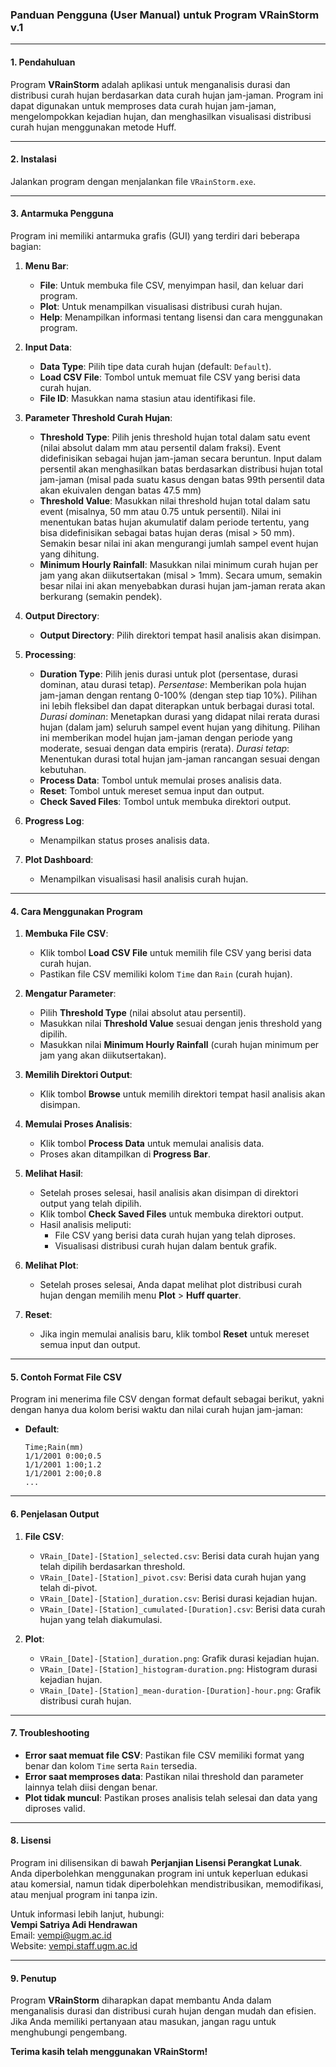 ### **Panduan Pengguna (User Manual) untuk Program VRainStorm v.1**

---

#### **1. Pendahuluan**
Program **VRainStorm** adalah aplikasi untuk menganalisis durasi dan distribusi curah hujan berdasarkan data curah hujan jam-jaman. 
Program ini dapat digunakan untuk memproses data curah hujan jam-jaman, mengelompokkan kejadian hujan, dan menghasilkan visualisasi distribusi curah hujan menggunakan metode Huff.

---

#### **2. Instalasi**
Jalankan program dengan menjalankan file `VRainStorm.exe`.

---

#### **3. Antarmuka Pengguna**
Program ini memiliki antarmuka grafis (GUI) yang terdiri dari beberapa bagian:

1. **Menu Bar**:
   - **File**: Untuk membuka file CSV, menyimpan hasil, dan keluar dari program.
   - **Plot**: Untuk menampilkan visualisasi distribusi curah hujan.
   - **Help**: Menampilkan informasi tentang lisensi dan cara menggunakan program.

2. **Input Data**:
   - **Data Type**: Pilih tipe data curah hujan (default: `Default`).
   - **Load CSV File**: Tombol untuk memuat file CSV yang berisi data curah hujan.
   - **File ID**: Masukkan nama stasiun atau identifikasi file.

3. **Parameter Threshold Curah Hujan**:
   - **Threshold Type**: Pilih jenis threshold hujan total dalam satu event (nilai absolut dalam mm atau persentil dalam fraksi).
     Event didefinisikan sebagai hujan jam-jaman secara beruntun.
     Input dalam persentil akan menghasilkan batas berdasarkan distribusi hujan total jam-jaman
     (misal pada suatu kasus dengan batas  99th persentil data akan ekuivalen dengan batas 47.5 mm) 
   - **Threshold Value**: Masukkan nilai threshold hujan total dalam satu event (misalnya, 50 mm atau 0.75 untuk persentil).
     Nilai ini menentukan batas hujan akumulatif dalam periode tertentu, yang bisa didefinisikan sebagai batas hujan deras (misal > 50 mm).
     Semakin besar nilai ini akan mengurangi jumlah sampel event hujan yang dihitung.
   - **Minimum Hourly Rainfall**: Masukkan nilai minimum curah hujan per jam yang akan diikutsertakan (misal > 1mm).
     Secara umum, semakin besar nilai ini akan menyebabkan durasi hujan jam-jaman rerata akan berkurang (semakin pendek).

4. **Output Directory**:
   - **Output Directory**: Pilih direktori tempat hasil analisis akan disimpan.

5. **Processing**:
   - **Duration Type**: Pilih jenis durasi untuk plot (persentase, durasi dominan, atau durasi tetap).
     *Persentase*: Memberikan pola hujan jam-jaman dengan rentang 0-100% (dengan step tiap 10%). Pilihan ini lebih fleksibel dan dapat diterapkan untuk berbagai durasi total.
     *Durasi dominan*: Menetapkan durasi yang didapat nilai rerata durasi hujan (dalam jam) seluruh sampel event hujan yang dihitung.
     Pilihan ini memberikan model hujan jam-jaman dengan periode yang moderate, sesuai dengan data empiris (rerata).
     *Durasi tetap*: Menentukan durasi total hujan jam-jaman rancangan sesuai dengan kebutuhan.
   - **Process Data**: Tombol untuk memulai proses analisis data.
   - **Reset**: Tombol untuk mereset semua input dan output.
   - **Check Saved Files**: Tombol untuk membuka direktori output.

6. **Progress Log**:
   - Menampilkan status proses analisis data.

7. **Plot Dashboard**:
   - Menampilkan visualisasi hasil analisis curah hujan.

---

#### **4. Cara Menggunakan Program**

1. **Membuka File CSV**:
   - Klik tombol **Load CSV File** untuk memilih file CSV yang berisi data curah hujan.
   - Pastikan file CSV memiliki kolom `Time` dan `Rain` (curah hujan).

2. **Mengatur Parameter**:
   - Pilih **Threshold Type** (nilai absolut atau persentil).
   - Masukkan nilai **Threshold Value** sesuai dengan jenis threshold yang dipilih.
   - Masukkan nilai **Minimum Hourly Rainfall** (curah hujan minimum per jam yang akan diikutsertakan).

3. **Memilih Direktori Output**:
   - Klik tombol **Browse** untuk memilih direktori tempat hasil analisis akan disimpan.

4. **Memulai Proses Analisis**:
   - Klik tombol **Process Data** untuk memulai analisis data.
   - Proses akan ditampilkan di **Progress Bar**.

5. **Melihat Hasil**:
   - Setelah proses selesai, hasil analisis akan disimpan di direktori output yang telah dipilih.
   - Klik tombol **Check Saved Files** untuk membuka direktori output.
   - Hasil analisis meliputi:
     - File CSV yang berisi data curah hujan yang telah diproses.
     - Visualisasi distribusi curah hujan dalam bentuk grafik.

6. **Melihat Plot**:
   - Setelah proses selesai, Anda dapat melihat plot distribusi curah hujan dengan memilih menu **Plot** > **Huff quarter**.

7. **Reset**:
   - Jika ingin memulai analisis baru, klik tombol **Reset** untuk mereset semua input dan output.

---

#### **5. Contoh Format File CSV**
Program ini menerima file CSV dengan format default sebagai berikut, yakni dengan hanya dua kolom berisi waktu dan nilai curah hujan jam-jaman:

- **Default**:
  ```
  Time;Rain(mm)
  1/1/2001 0:00;0.5
  1/1/2001 1:00;1.2
  1/1/2001 2:00;0.8
  ...
  ```

---

#### **6. Penjelasan Output**
1. **File CSV**:
   - `VRain_[Date]-[Station]_selected.csv`: Berisi data curah hujan yang telah dipilih berdasarkan threshold.
   - `VRain_[Date]-[Station]_pivot.csv`: Berisi data curah hujan yang telah di-pivot.
   - `VRain_[Date]-[Station]_duration.csv`: Berisi durasi kejadian hujan.
   - `VRain_[Date]-[Station]_cumulated-[Duration].csv`: Berisi data curah hujan yang telah diakumulasi.

2. **Plot**:
   - `VRain_[Date]-[Station]_duration.png`: Grafik durasi kejadian hujan.
   - `VRain_[Date]-[Station]_histogram-duration.png`: Histogram durasi kejadian hujan.
   - `VRain_[Date]-[Station]_mean-duration-[Duration]-hour.png`: Grafik distribusi curah hujan.

---

#### **7. Troubleshooting**
- **Error saat memuat file CSV**: Pastikan file CSV memiliki format yang benar dan kolom `Time` serta `Rain` tersedia.
- **Error saat memproses data**: Pastikan nilai threshold dan parameter lainnya telah diisi dengan benar.
- **Plot tidak muncul**: Pastikan proses analisis telah selesai dan data yang diproses valid.

---

#### **8. Lisensi**
Program ini dilisensikan di bawah **Perjanjian Lisensi Perangkat Lunak**. Anda diperbolehkan menggunakan program ini untuk keperluan edukasi atau komersial, namun tidak diperbolehkan mendistribusikan, memodifikasi, atau menjual program ini tanpa izin.

Untuk informasi lebih lanjut, hubungi:  
**Vempi Satriya Adi Hendrawan**  
Email: [vempi@ugm.ac.id](mailto:vempi@ugm.ac.id)  
Website: [vempi.staff.ugm.ac.id](https://vempi.staff.ugm.ac.id)

---

#### **9. Penutup**
Program **VRainStorm** diharapkan dapat membantu Anda dalam menganalisis durasi dan distribusi curah hujan dengan mudah dan efisien. Jika Anda memiliki pertanyaan atau masukan, jangan ragu untuk menghubungi pengembang.

**Terima kasih telah menggunakan VRainStorm!**
